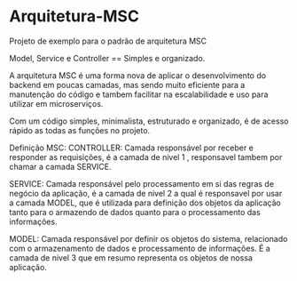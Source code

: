 # Arquitetura-MSC
Projeto de exemplo para o padrão de arquitetura MSC

Model, Service e Controller == Simples e organizado.

A arquitetura MSC é uma forma nova de aplicar o desenvolvimento do backend em poucas camadas, mas sendo muito eficiente para a manutenção do código e tambem facilitar na escalabilidade e uso para utilizar em microserviços.

Com um código simples, minimalista, estruturado e organizado, é de acesso rápido as todas as funções no projeto.

Definição MSC:
CONTROLLER: Camada responsável por receber e responder as requisições, é a camada de nivel 1 , responsavel tambem por chamar a camada SERVICE.

SERVICE: Camada responsável pelo processamento em si das regras de negócio da aplicação, é a camada de nivel 2 a qual é responsavel por usar a camada MODEL, que é utilizada para definição dos objetos da aplicação tanto para o armazendo de dados quanto para o processamento das informações.

MODEL: Camada responsável por definir os objetos do sistema, relacionado com o armazenamento de dados e processamento de informações. É a camada de nivel 3 que em resumo representa os objetos de nossa aplicação.


